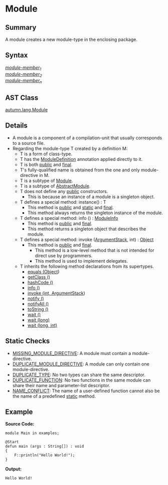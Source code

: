 # Module

## Summary

A module creates a new module-type in the enclosing package.

## Syntax

<div class="syntax">
<i><a href="Module_Member.md">module-member</a><sub>1</sub></i><br>
<i><a href="Module_Member.md">module-member</a><sub>2</sub></i><br>
<i><a href="Module_Member.md">module-member</a><sub>n</sub></i><br>
</div>

## AST Class

[autumn.lang.Module](https://www.mackenziehigh.com/autumn/javadoc/autumn/lang/Module.html)

## Details

+ A module is a component of a compilation-unit that usually corresponds to a source file.
+ Regarding the module-type T created by a definition M:
  + T is a form of class-type.
  + T has the [ModuleDefinition](https://mackenzie-high.github.io/autumn/javadoc/autumn/lang/internals/annotations/ModuleDefinition.html) annotation applied directly to it.
  + T is both [public](https://docs.oracle.com/javase/7/docs/api/java/lang/reflect/Modifier.html#PUBLIC) and [final](https://docs.oracle.com/javase/7/docs/api/java/lang/reflect/Modifier.html#FINAL).
  + T's fully-qualified name is obtained from the one and only module-directive in M.
  + T is a subtype of [Module](https://mackenzie-high.github.io/autumn/javadoc/autumn/lang/Module.html).
  + T is a subtype of [AbstractModule](https://mackenzie-high.github.io/autumn/javadoc/autumn/lang/internals/AbstractModule.html).
  + T does not define any [public](https://docs.oracle.com/javase/7/docs/api/java/lang/reflect/Modifier.html#PUBLIC) constructors.
    + This is because an instance of a module is a singleton object.
  + T defines a special method: instance() : T
    + This method is [public](https://docs.oracle.com/javase/7/docs/api/java/lang/reflect/Modifier.html#PUBLIC) and [static](https://docs.oracle.com/javase/7/docs/api/java/lang/reflect/Modifier.html#STATIC) and [final](https://docs.oracle.com/javase/7/docs/api/java/lang/reflect/Modifier.html#FINAL).
    + This method always returns the singleton instance of the module.
  + T defines a special method: info () : [ModuleInfo](https://mackenzie-high.github.io/autumn/javadoc/autumn/lang/ModuleInfo.html)
    + This method is [public](https://docs.oracle.com/javase/7/docs/api/java/lang/reflect/Modifier.html#PUBLIC) and [final](https://docs.oracle.com/javase/7/docs/api/java/lang/reflect/Modifier.html#FINAL).
    + This method returns a singleton object that describes the module.
  + T defines a special method: invoke ([ArgumentStack](https://mackenzie-high.github.io/autumn/javadoc/autumn/lang/internals/ArgumentStack.html), int) : [Object](https://docs.oracle.com/javase/7/docs/api/java/lang/Object.html)
    + This method is [public](https://docs.oracle.com/javase/7/docs/api/java/lang/reflect/Modifier.html#PUBLIC) and [final](https://docs.oracle.com/javase/7/docs/api/java/lang/reflect/Modifier.html#FINAL).
      + This method is a low-level method that is not intended for direct use by programmers.
      + This method is used to implement delegates.
  + T inherits the following method declarations from its supertypes.
    + <a href='https://docs.oracle.com/javase/7/docs/api/java/lang/Object.html#equals(java.lang.Object)'>equals ([Object](https://docs.oracle.com/javase/7/docs/api/java/lang/Object.html))</a>
    + <a href='https://docs.oracle.com/javase/7/docs/api/java/lang/Object.html#getClass()'>getClass ()</a>
    + <a href='https://docs.oracle.com/javase/7/docs/api/java/lang/Object.html#hashCode()'>hashCode ()</a>
    + <a href='https://mackenzie-high.github.io/autumn/javadoc/autumn/lang/Module.html#info()'>info ()</a>
    + <a href='https://mackenzie-high.github.io/autumn/javadoc/autumn/lang/Module.html#invoke(int, autumn.lang.internals.ArgumentStack)'>invoke (int, [ArgumentStack](https://mackenzie-high.github.io/autumn/javadoc/autumn/lang/internals/ArgumentStack.html))</a>
    + <a href='https://docs.oracle.com/javase/7/docs/api/java/lang/Object.html#notify()'>notify ()</a>
    + <a href='https://docs.oracle.com/javase/7/docs/api/java/lang/Object.html#notifyAll()'>notifyAll ()</a>
    + <a href='https://docs.oracle.com/javase/7/docs/api/java/lang/Object.html#toString()'>toString ()</a>
    + <a href='https://docs.oracle.com/javase/7/docs/api/java/lang/Object.html#wait()'>wait ()</a>
    + <a href='https://docs.oracle.com/javase/7/docs/api/java/lang/Object.html#wait(long)'>wait (long)</a>
    + <a href='https://docs.oracle.com/javase/7/docs/api/java/lang/Object.html#wait(long, int)'>wait (long, int)</a>

## Static Checks

+ [MISSING_MODULE_DIRECTIVE](https://www.mackenziehigh.com/autumn/javadoc/autumn/lang/compiler/errors/ErrorCode.html#MISSING_MODULE_DIRECTIVE): A module must contain a module-directive.
+ [DUPLICATE_MODULE_DIRECTIVE](https://www.mackenziehigh.com/autumn/javadoc/autumn/lang/compiler/errors/ErrorCode.html#DUPLICATE_MODULE_DIRECTIVE): A module can only contain one module-directive.
+ [DUPLICATE_TYPE](https://www.mackenziehigh.com/autumn/javadoc/autumn/lang/compiler/errors/ErrorCode.html#DUPLICATE_TYPE): No two types can share the same descriptor.
+ [DUPLICATE_FUNCTION](https://www.mackenziehigh.com/autumn/javadoc/autumn/lang/compiler/errors/ErrorCode.html#DUPLICATE_FUNCTION): No two functions in the same module can share their name and parameter-list descriptor.
+ [NAME_CONFLICT](https://www.mackenziehigh.com/autumn/javadoc/autumn/lang/compiler/errors/ErrorCode.html#NAME_CONFLICT): The name of a user-defined function cannot also be the name of a predefined [static](https://docs.oracle.com/javase/7/docs/api/java/lang/reflect/Modifier.html#STATIC) method.

## Example

**Source Code:**

```plain
module Main in examples;

@Start
defun main (args : String[]) : void
{
    F::println("Hello World!");
}
```

**Output:**

```plain
Hello World!
```

